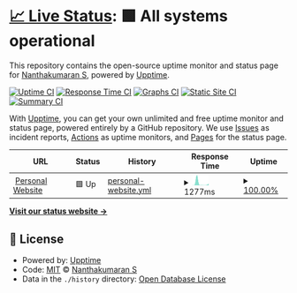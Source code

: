 # [📈 Live Status](https://nanthakumaran-s.github.io/upptime): <!--live status--> **🟩 All systems operational**

This repository contains the open-source uptime monitor and status page for [Nanthakumaran S](https://www.nanthakumaran.com/), powered by [Upptime](https://github.com/upptime/upptime).

[![Uptime CI](https://github.com/nanthakumaran-s/upptime/workflows/Uptime%20CI/badge.svg)](https://github.com/nanthakumaran-s/upptime/actions?query=workflow%3A%22Uptime+CI%22)
[![Response Time CI](https://github.com/nanthakumaran-s/upptime/workflows/Response%20Time%20CI/badge.svg)](https://github.com/nanthakumaran-s/upptime/actions?query=workflow%3A%22Response+Time+CI%22)
[![Graphs CI](https://github.com/nanthakumaran-s/upptime/workflows/Graphs%20CI/badge.svg)](https://github.com/nanthakumaran-s/upptime/actions?query=workflow%3A%22Graphs+CI%22)
[![Static Site CI](https://github.com/nanthakumaran-s/upptime/workflows/Static%20Site%20CI/badge.svg)](https://github.com/nanthakumaran-s/upptime/actions?query=workflow%3A%22Static+Site+CI%22)
[![Summary CI](https://github.com/nanthakumaran-s/upptime/workflows/Summary%20CI/badge.svg)](https://github.com/nanthakumaran-s/upptime/actions?query=workflow%3A%22Summary+CI%22)

With [Upptime](https://upptime.js.org), you can get your own unlimited and free uptime monitor and status page, powered entirely by a GitHub repository. We use [Issues](https://github.com/nanthakumaran-s/upptime/issues) as incident reports, [Actions](https://github.com/nanthakumaran-s/upptime/actions) as uptime monitors, and [Pages](https://nanthakumaran-s.github.io/upptime) for the status page.

<!--start: status pages-->
<!-- This summary is generated by Upptime (https://github.com/upptime/upptime) -->
<!-- Do not edit this manually, your changes will be overwritten -->
<!-- prettier-ignore -->
| URL | Status | History | Response Time | Uptime |
| --- | ------ | ------- | ------------- | ------ |
| <img alt="" src="https://icons.duckduckgo.com/ip3/nanthakumaran.com.ico" height="13"> [Personal Website](https://nanthakumaran.com) | 🟩 Up | [personal-website.yml](https://github.com/nanthakumaran-s/upptime/commits/HEAD/history/personal-website.yml) | <details><summary><img alt="Response time graph" src="./graphs/personal-website/response-time-week.png" height="20"> 1277ms</summary><br><a href="https://nanthakumaran-s.github.io/upptime/history/personal-website"><img alt="Response time 273" src="https://img.shields.io/endpoint?url=https%3A%2F%2Fraw.githubusercontent.com%2Fnanthakumaran-s%2Fupptime%2FHEAD%2Fapi%2Fpersonal-website%2Fresponse-time.json"></a><br><a href="https://nanthakumaran-s.github.io/upptime/history/personal-website"><img alt="24-hour response time 1112" src="https://img.shields.io/endpoint?url=https%3A%2F%2Fraw.githubusercontent.com%2Fnanthakumaran-s%2Fupptime%2FHEAD%2Fapi%2Fpersonal-website%2Fresponse-time-day.json"></a><br><a href="https://nanthakumaran-s.github.io/upptime/history/personal-website"><img alt="7-day response time 1277" src="https://img.shields.io/endpoint?url=https%3A%2F%2Fraw.githubusercontent.com%2Fnanthakumaran-s%2Fupptime%2FHEAD%2Fapi%2Fpersonal-website%2Fresponse-time-week.json"></a><br><a href="https://nanthakumaran-s.github.io/upptime/history/personal-website"><img alt="30-day response time 1210" src="https://img.shields.io/endpoint?url=https%3A%2F%2Fraw.githubusercontent.com%2Fnanthakumaran-s%2Fupptime%2FHEAD%2Fapi%2Fpersonal-website%2Fresponse-time-month.json"></a><br><a href="https://nanthakumaran-s.github.io/upptime/history/personal-website"><img alt="1-year response time 276" src="https://img.shields.io/endpoint?url=https%3A%2F%2Fraw.githubusercontent.com%2Fnanthakumaran-s%2Fupptime%2FHEAD%2Fapi%2Fpersonal-website%2Fresponse-time-year.json"></a></details> | <details><summary><a href="https://nanthakumaran-s.github.io/upptime/history/personal-website">100.00%</a></summary><a href="https://nanthakumaran-s.github.io/upptime/history/personal-website"><img alt="All-time uptime 95.54%" src="https://img.shields.io/endpoint?url=https%3A%2F%2Fraw.githubusercontent.com%2Fnanthakumaran-s%2Fupptime%2FHEAD%2Fapi%2Fpersonal-website%2Fuptime.json"></a><br><a href="https://nanthakumaran-s.github.io/upptime/history/personal-website"><img alt="24-hour uptime 100.00%" src="https://img.shields.io/endpoint?url=https%3A%2F%2Fraw.githubusercontent.com%2Fnanthakumaran-s%2Fupptime%2FHEAD%2Fapi%2Fpersonal-website%2Fuptime-day.json"></a><br><a href="https://nanthakumaran-s.github.io/upptime/history/personal-website"><img alt="7-day uptime 100.00%" src="https://img.shields.io/endpoint?url=https%3A%2F%2Fraw.githubusercontent.com%2Fnanthakumaran-s%2Fupptime%2FHEAD%2Fapi%2Fpersonal-website%2Fuptime-week.json"></a><br><a href="https://nanthakumaran-s.github.io/upptime/history/personal-website"><img alt="30-day uptime 99.36%" src="https://img.shields.io/endpoint?url=https%3A%2F%2Fraw.githubusercontent.com%2Fnanthakumaran-s%2Fupptime%2FHEAD%2Fapi%2Fpersonal-website%2Fuptime-month.json"></a><br><a href="https://nanthakumaran-s.github.io/upptime/history/personal-website"><img alt="1-year uptime 99.94%" src="https://img.shields.io/endpoint?url=https%3A%2F%2Fraw.githubusercontent.com%2Fnanthakumaran-s%2Fupptime%2FHEAD%2Fapi%2Fpersonal-website%2Fuptime-year.json"></a></details>

<!--end: status pages-->

[**Visit our status website →**](https://nanthakumaran-s.github.io/upptime)

## 📄 License

- Powered by: [Upptime](https://github.com/upptime/upptime)
- Code: [MIT](./LICENSE) © [Nanthakumaran S](https://www.nanthakumaran.com/)
- Data in the `./history` directory: [Open Database License](https://opendatacommons.org/licenses/odbl/1-0/)

